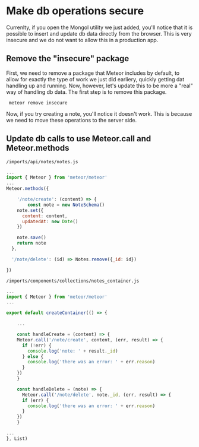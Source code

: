 # Make db operations secure

Currenlty, if you open the Mongol utility we just added, you'll notice that it is possible to insert and update db data directly from the browser.  This is very insecure and we do not want to allow this in a production app.

## Remove the "insecure" package
First, we need to remove a package that Meteor includes by default, to allow for exactly the type of work we just did earliery, quickly getting dat handling up and running.  Now, however, let's update this to be more a "real" way of handling db data.  The first step is to remove this package.

```  meteor remove insecure ```

Now, if you try creating a note, you'll notice it doesn't work.  This is because we need to move these operations to the server side.

## Update db calls to use Meteor.call and Meteor.methods


``` /imports/api/notes/notes.js ```
```js
...
import { Meteor } from 'meteor/meteor'
...
Meteor.methods({

	'/note/create': (content) => {
		const note = new NoteSchema()
    note.set({
      content: content,
      updatedAt: new Date()
    })

    note.save()
    return note
  },

  '/note/delete': (id) => Notes.remove({_id: id})

})

```

``` /imports/components/collections/notes_container.js ```

```js
...
import { Meteor } from 'meteor/meteor'
...

export default createContainer(() => {

	...

	const handleCreate = (content) => {
    Meteor.call('/note/create', content, (err, result) => {
      if (!err) {
        console.log('note: ' + result._id)
      } else {
        console.log('there was an error: ' + err.reason)
      }
    })
	}

	const handleDelete = (note) => {
	  Meteor.call('/note/delete', note._id, (err, result) => {
      if (err) {
        console.log('there was an error: ' + err.reason)
      }
    })
	}

...
}, List)


```

